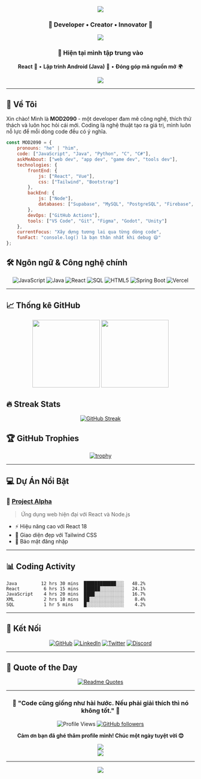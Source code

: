 <div align="center">

<img src="https://capsule-render.vercel.app/api?type=waving&color=gradient&customColorList=6,11,20&height=300&section=header&text=Hi%20there,%20I'm%20MOD2090%20👋&fontSize=50&fontColor=fff&animation=fadeIn&fontAlignY=38&desc=Android%20Developer%20|%20Open%20Source%20Enthusiast%20|%20Tech%20Innovation%20Advocate&descAlignY=55&descSize=18"/>

### 🌟 Developer • Creator • Innovator 🌟

<img src="https://user-images.githubusercontent.com/73097560/115834477-dbab4500-a447-11eb-908a-139a6edaec5c.gif"/>

### 🎯 Hiện tại mình tập trung vào

**React** 📱 • **Lập trình Android (Java)** 🤖 • **Đóng góp mã nguồn mở** 🌍

<img src="https://user-images.githubusercontent.com/73097560/115834477-dbab4500-a447-11eb-908a-139a6edaec5c.gif"/>

</div>

---

## 🚀 Về Tôi

Xin chào! Mình là **MOD2090** - một developer đam mê công nghệ, thích thử thách và luôn học hỏi cái mới. Coding là nghệ thuật tạo ra giá trị, mình luôn nỗ lực để mỗi dòng code đều có ý nghĩa.

```javascript
const MOD2090 = {
    pronouns: "he" | "him",
    code: ["JavaScript", "Java", "Python", "C", "C#"],
    askMeAbout: ["web dev", "app dev", "game dev", "tools dev"],
    technologies: {
        frontEnd: {
            js: ["React", "Vue"],
            css: ["Tailwind", "Bootstrap"]
        },
        backEnd: {
            js: ["Node"],
            databases: ["Supabase", "MySQL", "PostgreSQL", "Firebase", "MongoDB"]
        },
        devOps: ["GitHub Actions"],
        tools: ["VS Code", "Git", "Figma", "Godot", "Unity"]
    },
    currentFocus: "Xây dựng tương lai qua từng dòng code",
    funFact: "console.log() là bạn thân nhất khi debug 😄"
};
```

## 🛠️ Ngôn ngữ & Công nghệ chính

<div align="center">

![JavaScript](https://img.shields.io/badge/JavaScript-F7DF1E?style=for-the-badge&logo=javascript&logoColor=black)
![Java](https://img.shields.io/badge/Java-ED8B00?style=for-the-badge&logo=java&logoColor=white)
![React](https://img.shields.io/badge/React-20232A?style=for-the-badge&logo=react&logoColor=61DAFB)
![SQL](https://img.shields.io/badge/SQL-336791?style=for-the-badge&logo=postgresql&logoColor=white)
![HTML5](https://img.shields.io/badge/HTML5-E34F26?style=for-the-badge&logo=html5&logoColor=white)
![Spring Boot](https://img.shields.io/badge/Spring%20Boot-6DB33F?style=for-the-badge&logo=spring&logoColor=white)
![Vercel](https://img.shields.io/badge/Vercel-000000?style=for-the-badge&logo=vercel&logoColor=white)

</div>

---

## 📈 Thống kê GitHub

<div align="center">

<img height="180em" src="https://github-readme-stats.vercel.app/api?username=Danchoimod&show_icons=true&theme=tokyonight&include_all_commits=true&count_private=true"/>
<img height="180em" src="https://github-readme-stats.vercel.app/api/top-langs/?username=Danchoimod&layout=compact&langs_count=8&theme=tokyonight"/>

</div>

## 🔥 Streak Stats

<div align="center">

[![GitHub Streak](https://streak-stats.demolab.com/?user=Danchoimod&theme=tokyonight)](https://git.io/streak-stats)

</div>

## 🏆 GitHub Trophies

<div align="center">

[![trophy](https://github-profile-trophy.vercel.app/?username=Danchoimod&theme=onedark&column=7)](https://github.com/ryo-ma/github-profile-trophy)

</div>

---

## 💻 Dự Án Nổi Bật

### 🌟 [Project Alpha](https://github.com/Danchoimod/project-alpha)
> Ứng dụng web hiện đại với React và Node.js
- ⚡ Hiệu năng cao với React 18
- 🎨 Giao diện đẹp với Tailwind CSS
- 🔐 Bảo mật đăng nhập

---

## 📊 Coding Activity

<!--START_SECTION:waka-->
```text
Java         12 hrs 30 mins  ████████████░░░   48.2%
React         6 hrs 15 mins  ██████░░░░░░░░░   24.1%
JavaScript    4 hrs 20 mins  ████░░░░░░░░░░░   16.7%
XML           2 hrs 10 mins  ██░░░░░░░░░░░░░    8.4%
SQL           1 hr 5 mins    █░░░░░░░░░░░░░░    4.2%
```
<!--END_SECTION:waka-->

---

## 🤝 Kết Nối

<div align="center">

[![GitHub](https://img.shields.io/badge/GitHub-100000?style=for-the-badge&logo=github&logoColor=white)](https://github.com/Danchoimod)
[![LinkedIn](https://img.shields.io/badge/LinkedIn-0077B5?style=for-the-badge&logo=linkedin&logoColor=white)](https://linkedin.com/in/Danchoimod)
[![Twitter](https://img.shields.io/badge/Twitter-1DA1F2?style=for-the-badge&logo=twitter&logoColor=white)](https://twitter.com/Danchoimod)
[![Discord](https://img.shields.io/badge/Discord-7289DA?style=for-the-badge&logo=discord&logoColor=white)](https://discord.gg/Danchoimod)

</div>

---

## 💭 Quote of the Day

<div align="center">

[![Readme Quotes](https://quotes-github-readme.vercel.app/api?type=horizontal&theme=tokyonight)](https://github.com/piyushsuthar/github-readme-quotes)

</div>

---

<div align="center">

### 🌟 "Code cũng giống như hài hước. Nếu phải giải thích thì nó không tốt." 🌟

![Profile Views](https://komarev.com/ghpvc/?username=Danchoimod&color=brightgreen&style=flat-square)
[![GitHub followers](https://img.shields.io/github/followers/Danchoimod?style=social)](https://github.com/Danchoimod)

**Cảm ơn bạn đã ghé thăm profile mình! Chúc một ngày tuyệt vời 😊**

</div>

<div align="center">
  <img src="https://github-readme-activity-graph.vercel.app/graph?username=Danchoimod&bg_color=1a1b27&color=628fdb&line=d5d5d5&point=ff6b6b&area=true&hide_border=true" />
</div>

<div align="center">
  <img src="https://readme-typing-svg.herokuapp.com?font=Fira+Code&pause=1000&color=36BCF7&center=true&vCenter=true&width=435&lines=Thanks+for+visiting!+%F0%9F%91%8B;Have+a+great+day!+%E2%98%80%EF%B8%8F;Let's+connect+and+build+together!+%F0%9F%9A%80" />
</div>

---

<div align="center">
  <img src="https://capsule-render.vercel.app/api?type=waving&color=gradient&height=100&section=footer"/>
</div>
